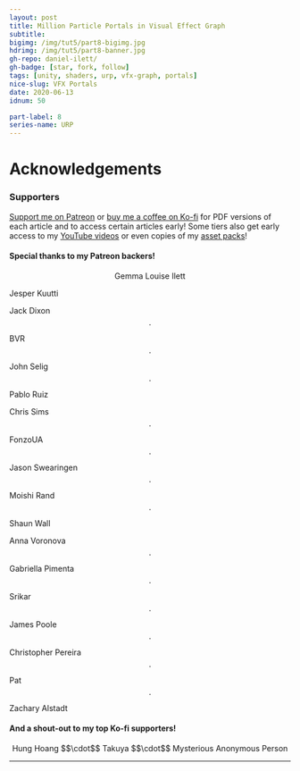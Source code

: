 ```yaml
---
layout: post
title: Million Particle Portals in Visual Effect Graph
subtitle: 
bigimg: /img/tut5/part8-bigimg.jpg
hdrimg: /img/tut5/part8-banner.jpg
gh-repo: daniel-ilett/
gh-badge: [star, fork, follow]
tags: [unity, shaders, urp, vfx-graph, portals]
nice-slug: VFX Portals
date: 2020-06-13
idnum: 50

part-label: 8
series-name: URP
---
```




# Acknowledgements

### Supporters

[Support me on Patreon](https://www.patreon.com/danielilett) or [buy me a coffee on Ko-fi](https://ko-fi.com/danielilett) for PDF versions of each article and to access certain articles early! Some tiers also get early access to my [YouTube videos](https://www.youtube.com/channel/UClgoE54W_4rX7jzZGiCmrXw) or even copies of my [asset packs](https://itch.io/c/798909/my-asset-packs)!

#### Special thanks to my Patreon backers!

<p style="text-align: center;">
Gemma Louise Ilett<br/>

Jesper Kuutti<br/>

Jack Dixon $$\cdot$$ BVR $$\cdot$$ John Selig $$\cdot$$ Pablo Ruiz<br/>

Chris Sims $$\cdot$$ FonzoUA $$\cdot$$ Jason Swearingen $$\cdot$$ Moishi Rand $$\cdot$$ Shaun Wall<br/>

Anna Voronova $$\cdot$$ Gabriella Pimenta $$\cdot$$ Srikar $$\cdot$$ James Poole $$\cdot$$ Christopher Pereira $$\cdot$$ Pat $$\cdot$$ Zachary Alstadt
</p>

#### And a shout-out to my top Ko-fi supporters!

<p style="text-align: center;">
Hung Hoang $$\cdot$$ Takuya $$\cdot$$ Mysterious Anonymous Person
</p>

<hr/>
